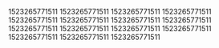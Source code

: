 1523265771511
1523265771511
1523265771511
1523265771511
1523265771511
1523265771511
1523265771511
1523265771511
1523265771511
1523265771511
1523265771511
1523265771511
1523265771511
1523265771511
1523265771511